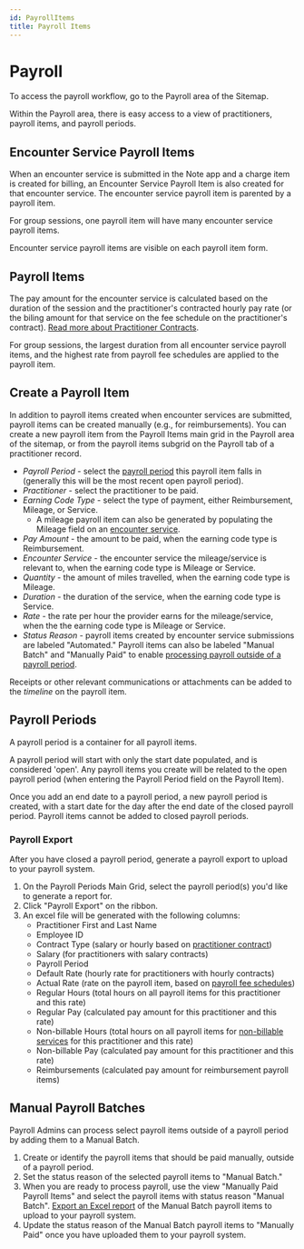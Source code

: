 ```yaml
---
id: PayrollItems
title: Payroll Items
---
```


# Payroll

To access the payroll workflow, go to the Payroll area of the Sitemap.

Within the Payroll area, there is easy access to a view of practitioners, payroll items, and payroll periods.

## Encounter Service Payroll Items

When an encounter service is submitted in the Note app and a charge item is created for billing, an Encounter Service Payroll Item is also created for that encounter service. The encounter service payroll item is parented by a payroll item.

For group sessions, one payroll item will have many encounter service payroll items.

Encounter service payroll items are visible on each payroll item form.

## Payroll Items

The pay amount for the encounter service is calculated based on the duration of the session and the practitioner's contracted hourly pay rate (or the biling amount for that service on the fee schedule on the practitioner's contract). [Read more about Practitioner Contracts](../Payroll/Contracts.md).

For group sessions, the largest duration from all encounter service payroll items, and the highest rate from payroll fee schedules are applied to the payroll item.

## Create a Payroll Item

In addition to payroll items created when encounter services are submitted, payroll items can be created manually (e.g., for reimbursements). You can create a new payroll item from the Payroll Items main grid in the Payroll area of the sitemap, or from the payroll items subgrid on the Payroll tab of a practitioner record.

- *Payroll Period* - select the [payroll period](#payroll-periods) this payroll item falls in (generally this will be the most recent open payroll period).
- *Practitioner* - select the practitioner to be paid.
- *Earning Code Type* - select the type of payment, either Reimbursement, Mileage, or Service.
    - A mileage payroll item can also be generated by populating the Mileage field on an [encounter service](../Scheduling/SingleEncounters.md/#encounter-services).
- *Pay Amount* - the amount to be paid, when the earning code type is Reimbursement.
- *Encounter Service* - the encounter service the mileage/service is relevant to, when the earning code type is Mileage or Service.
- *Quantity* - the amount of miles travelled, when the earning code type is Mileage.
- *Duration* - the duration of the service, when the earning code type is Service.
- *Rate* - the rate per hour the provider earns for the mileage/service, when the the earning code type is Mileage or Service.
- *Status Reason* - payroll items created by encounter service submissions are labeled "Automated." Payroll items can also be labeled "Manual Batch" and "Manually Paid" to enable [processing payroll outside of a payroll period](../Payroll/PayrollItems.md/#manual-payroll-batches).

Receipts or other relevant communications or attachments can be added to the *timeline* on the payroll item.


## Payroll Periods

A payroll period is a container for all payroll items. 

A payroll period will start with only the start date populated, and is considered 'open'. Any payroll items you create will be related to the open payroll period (when entering the Payroll Period field on the Payroll Item).

Once you add an end date to a payroll period, a new payroll period is created, with a start date for the day after the end date of the closed payroll period. Payroll items cannot be added to closed payroll periods.

### Payroll Export
After you have closed a payroll period, generate a payroll export to upload to your payroll system.

1. On the Payroll Periods Main Grid, select the payroll period(s) you'd like to generate a report for.
2. Click "Payroll Export" on the ribbon.
3. An excel file will be generated with the following columns:
    - Practitioner First and Last Name
    - Employee ID
    - Contract Type (salary or hourly based on [practitioner contract](../Payroll/Contracts.md))
    - Salary (for practitioners with salary contracts)
    - Payroll Period 
    - Default Rate (hourly rate for practitioners with hourly contracts)
    - Actual Rate (rate on the payroll item, based on [payroll fee schedules](../AdminSetup/FeeSchedules.md/#payroll-fee-schedules))
    - Regular Hours (total hours on all payroll items for this practitioner and this rate)
    - Regular Pay (calculated pay amount for this practitioner and this rate)
    - Non-billable Hours (total hours on all payroll items for [non-billable services](../AdminSetup/HealthcareService.md) for this practitioner and this rate)
    - Non-billable Pay (calculated pay amount for this practitioner and this rate)
    - Reimbursements (calculated pay amount for reimbursement payroll items)


## Manual Payroll Batches

Payroll Admins can process select payroll items outside of a payroll period by adding them to a Manual Batch.

1. Create or identify the payroll items that should be paid manually, outside of a payroll period.
2. Set the status reason of the selected payroll items to "Manual Batch."
3. When you are ready to process payroll, use the view "Manually Paid Payroll Items" and select the payroll items with status reason "Manual Batch". [Export an Excel report](../Overview/ViewsCharts#export-to-excel) of the Manual Batch payroll items to upload to your payroll system. 
4. Update the status reason of the Manual Batch payroll items to "Manually Paid" once you have uploaded them to your payroll system.